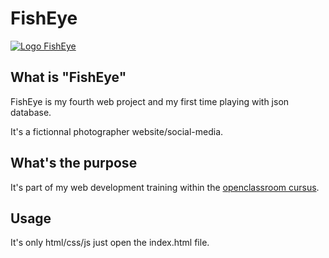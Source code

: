 # FishEye

[![Logo FishEye](Logo.png)](https://foxygene.github.io/FishEye/assets/images/logo.png)

## What is "FishEye"

FishEye is my fourth web project and my first time playing with json database.

It's a fictionnal photographer website/social-media.

## What's the purpose

It's part of my web development training within the [openclassroom cursus](https://openclassrooms.com/en/paths/314-developpeur-front-end).

## Usage

It's only html/css/js just open the index.html file.

